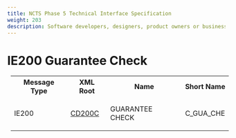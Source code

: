 ```yaml
---
title: NCTS Phase 5 Technical Interface Specification
weight: 203
description: Software developers, designers, product owners or business analysts. Integrate your software with the ERMIS service
---
```

# IE200 Guarantee Check
<table cellspacing="0" style="border-collapse:collapse;margin-left:6pt">
 <tr>
  <th>
   Message Type
  </th>
  <th>
   XML Root
  </th>
  <th>
   Name
  </th>
  <th>
   Short Name
  </th>
 </tr>
 <tr style="height:14pt">
  <td style="">
   <p class="s3" style="">
    IE200
   </p>
  </td>
  <td style="">
   <a href="https://github.com/hmrc/transit-movements-validator/blob/main/conf/xsd/cd200c.xsd">
    CD200C
   </a>
  </td>
  <td style="">
   <p class="s3" style="">
    GUARANTEE CHECK
   </p>
  </td>
  <td style="">
   C_GUA_CHE
  </td>
 </tr>
</table>